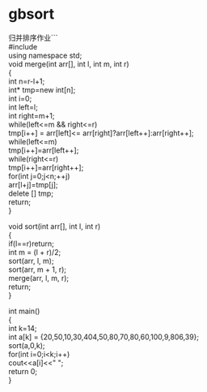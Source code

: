 # gbsort
归并排序作业```  
#include<iostream>  
using namespace std;  
void merge(int arr[], int l, int m, int r)  
{  
    int n=r-l+1;  
    int* tmp=new int[n];  
    int i=0;  
    int left=l;  
    int right=m+1;  
    while(left<=m && right<=r)  
    tmp[i++] = arr[left]<= arr[right]?arr[left++]:arr[right++];  
    while(left<=m)  
    tmp[i++]=arr[left++];  
    while(right<=r)  
    tmp[i++]=arr[right++];  
    for(int j=0;j<n;++j)  
    arr[l+j]=tmp[j];  
    delete [] tmp;  
    return;  
}  
  
void sort(int arr[], int l, int r)  
{  
    if(l==r)return;  
    int m = (l + r)/2;  
    sort(arr, l, m);  
    sort(arr, m + 1, r);  
    merge(arr, l, m, r);  
    return;  
}  
  
int main()  
{  
    int k=14;  
    int a[k] = {20,50,10,30,404,50,80,70,80,60,100,9,806,39};  
    sort(a,0,k);  
    for(int i=0;i<k;i++)  
        cout<<a[i]<<" ";  
    return 0;  
}  
```
